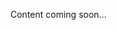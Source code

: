 <!--<meta>
{
    "title": "Kubernetes Specific",
    "description":"Learn more about Kubernetes.",
    "date": "2019/11/04",
    "tag":["Kubernetes"]
}
</meta>-->
Content coming soon...

